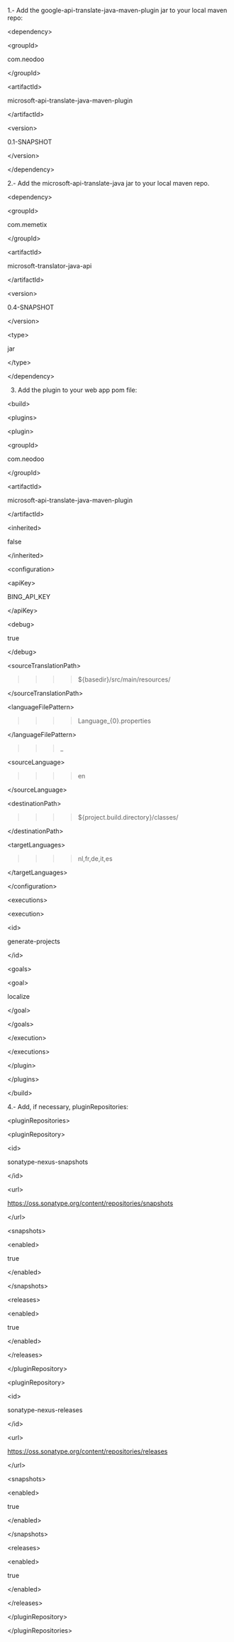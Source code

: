 1.- Add the google-api-translate-java-maven-plugin jar to your local maven repo:

> 

&lt;dependency&gt;


> > 

&lt;groupId&gt;

com.neodoo

&lt;/groupId&gt;


> > 

&lt;artifactId&gt;

microsoft-api-translate-java-maven-plugin

&lt;/artifactId&gt;


> > 

&lt;version&gt;

0.1-SNAPSHOT

&lt;/version&gt;



> 

&lt;/dependency&gt;



2.- Add the microsoft-api-translate-java jar to your local maven repo.

> 

&lt;dependency&gt;


> > 

&lt;groupId&gt;

com.memetix

&lt;/groupId&gt;


> > 

&lt;artifactId&gt;

microsoft-translator-java-api

&lt;/artifactId&gt;


> > 

&lt;version&gt;

0.4-SNAPSHOT

&lt;/version&gt;


> > 

&lt;type&gt;

jar

&lt;/type&gt;



> 

&lt;/dependency&gt;



3. Add the plugin to your web app pom file:

> 

&lt;build&gt;



> 

&lt;plugins&gt;



> 

&lt;plugin&gt;


> > 

&lt;groupId&gt;

com.neodoo

&lt;/groupId&gt;


> > 

&lt;artifactId&gt;

microsoft-api-translate-java-maven-plugin

&lt;/artifactId&gt;


> > 

&lt;inherited&gt;

false

&lt;/inherited&gt;


> > 

&lt;configuration&gt;


> > > 

&lt;apiKey&gt;

BING\_API\_KEY

&lt;/apiKey&gt;


> > > 

&lt;debug&gt;

true

&lt;/debug&gt;


> > > 

&lt;sourceTranslationPath&gt;


> > > > ${basedir}/src/main/resources/

> > > 

&lt;/sourceTranslationPath&gt;


> > > 

&lt;languageFilePattern&gt;


> > > > Language_{0}.properties

> > > 

&lt;/languageFilePattern&gt;


> > >_

&lt;sourceLanguage&gt;


> > > > en

> > > 

&lt;/sourceLanguage&gt;


> > > 

&lt;destinationPath&gt;


> > > > ${project.build.directory}/classes/

> > > 

&lt;/destinationPath&gt;


> > > <!--  ar,zh,zh-CN,zh-TW,nl,fr,de,el,it,ja,ko,pt,ru,es -->
> > > 

&lt;targetLanguages&gt;


> > > > nl,fr,de,it,es

> > > 

&lt;/targetLanguages&gt;



> > 

&lt;/configuration&gt;


> > 

&lt;executions&gt;


> > > 

&lt;execution&gt;


> > > > 

&lt;id&gt;

generate-projects

&lt;/id&gt;


> > > > 

&lt;goals&gt;


> > > > > 

&lt;goal&gt;

localize

&lt;/goal&gt;



> > > > 

&lt;/goals&gt;



> > > 

&lt;/execution&gt;



> > 

&lt;/executions&gt;



> 

&lt;/plugin&gt;



> 

&lt;/plugins&gt;



> 

&lt;/build&gt;



4.- Add, if necessary, pluginRepositories:

> 

&lt;pluginRepositories&gt;


> > 

&lt;pluginRepository&gt;


> > > 

&lt;id&gt;

sonatype-nexus-snapshots

&lt;/id&gt;


> > > 

&lt;url&gt;

https://oss.sonatype.org/content/repositories/snapshots

&lt;/url&gt;


> > > 

&lt;snapshots&gt;


> > > > 

&lt;enabled&gt;

true

&lt;/enabled&gt;



> > > 

&lt;/snapshots&gt;


> > > 

&lt;releases&gt;


> > > > 

&lt;enabled&gt;

true

&lt;/enabled&gt;



> > > 

&lt;/releases&gt;



> > 

&lt;/pluginRepository&gt;


> > 

&lt;pluginRepository&gt;


> > > 

&lt;id&gt;

sonatype-nexus-releases

&lt;/id&gt;


> > > 

&lt;url&gt;

https://oss.sonatype.org/content/repositories/releases

&lt;/url&gt;


> > > 

&lt;snapshots&gt;


> > > > 

&lt;enabled&gt;

true

&lt;/enabled&gt;



> > > 

&lt;/snapshots&gt;


> > > 

&lt;releases&gt;


> > > > 

&lt;enabled&gt;

true

&lt;/enabled&gt;



> > > 

&lt;/releases&gt;



> > 

&lt;/pluginRepository&gt;



> 

&lt;/pluginRepositories&gt;


